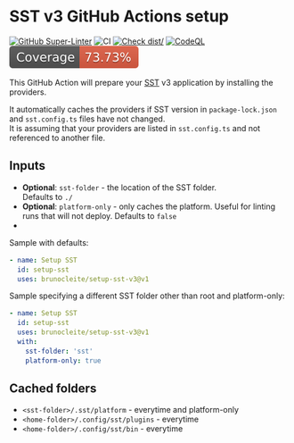 # SST v3 GitHub Actions setup

[![GitHub Super-Linter](https://github.com/brunocleite/setup-sst/actions/workflows/linter.yml/badge.svg)](https://github.com/super-linter/super-linter)
![CI](https://github.com/brunocleite/setup-sst/actions/workflows/ci.yml/badge.svg)
[![Check dist/](https://github.com/brunocleite/setup-sst/actions/workflows/check-dist.yml/badge.svg)](https://github.com/brunocleite/setup-sst/actions/workflows/check-dist.yml)
[![CodeQL](https://github.com/brunocleite/setup-sst/actions/workflows/codeql-analysis.yml/badge.svg)](https://github.com/brunocleite/setup-sst/actions/workflows/codeql-analysis.yml)
[![Coverage](./badges/coverage.svg)](./badges/coverage.svg)

This GitHub Action will prepare your [SST](https://sst.dev) v3 application by
installing the providers.

It automatically caches the providers if SST version in `package-lock.json` and
`sst.config.ts` files have not changed.  
It is assuming that your providers are
listed in `sst.config.ts` and not referenced to another file.

## Inputs

- **Optional**: `sst-folder` - the location of the SST folder.  
  Defaults to `./`
- **Optional**: `platform-only` - only caches the platform. Useful for linting runs that will not deploy.
  Defaults to `false`
- 
Sample with defaults:

```yaml
- name: Setup SST
  id: setup-sst
  uses: brunocleite/setup-sst-v3@v1
```

Sample specifying a different SST folder other than root and platform-only:

```yaml
- name: Setup SST
  id: setup-sst
  uses: brunocleite/setup-sst-v3@v1
  with:
    sst-folder: 'sst'
    platform-only: true
```

## Cached folders

- `<sst-folder>/.sst/platform` - everytime and platform-only
- `<home-folder>/.config/sst/plugins` - everytime
- `<home-folder>/.config/sst/bin` - everytime
